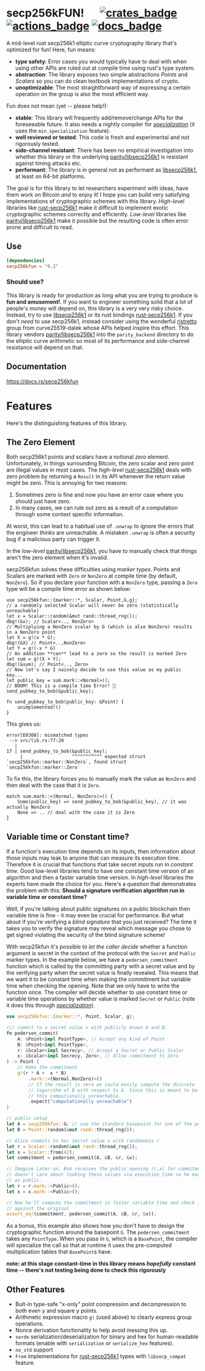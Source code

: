 # secp256kFUN! &emsp; [![crates_badge]][crates_url] [![actions_badge]][actions_url] [![docs_badge]][docs_url]

[actions_badge]: https://github.com/llfourn/secp256kfun/workflows/Rust/badge.svg
[actions_url]: https://github.com/llfourn/secp256kfun/actions?query=workflow%3ARust
[crates_badge]: https://img.shields.io/crates/v/secp256kfun.svg
[crates_url]: https://crates.io/crates/secp256kfun
[docs_badge]: https://docs.rs/secp256kfun/badge.svg
[docs_url]: https://docs.rs/secp256kfun


A mid-level rust secp256k1 elliptic curve cryptography library that's optimized for fun! Here, fun means:

- **type safety**: Error cases you would typically have to deal with when using other APIs are ruled out at compile time using rust's type system.
- **abstraction**: The library exposes two simple abstractions _Points_ and _Scalars_ so you can do clean textbook implementations of crypto.
- **unoptimizable**: The most straightforward way of expressing a certain operation on the group is also the most efficient way.

Fun does not mean (yet -- please help!):

- **stable**: This library will frequently add/remove/change APIs for the foreseeable future. It also needs a nightly compiler for [_specialization_] (it uses the `min_specialization` feature).
- **well reviewed or tested**: This code is fresh and experimental and not rigorously tested.
- **side-channel resistant**: There has been no empirical investigation into whether this library or the underlying [parity/libsecp256k1][4] is resistant against timing attacks etc.
- **performant**: The library is in general not as performant as [libsecp256k1][1], at least on 64-bit platforms.

The goal is for this library to let researchers experiment with ideas, have them work on Bitcoin *and* to enjoy it!
I hope you can build very satisfying implementations of cryptographic schemes with this library.
_High-level_ libraries like [rust-secp256k1][2] make it difficult to implement exotic cryptographic schemes correctly and efficiently.
_Low-level_ libraries like [parity/libsecp256k1][4] make it possible but the resulting code is often error prone and difficult to read.

## Use

```toml
[dependencies]
secp256kfun = "0.2"
```

### Should use?

This library is ready for production as long what you are trying to produce is **fun and amusement!**.
If you want to engineer something solid that a lot of people's money will depend on, this library is a very very risky choice.
Instead, try to use [libsecp256k1][1] or its rust bindings [rust-secp256k1][2].
If you don't *need* to use secp256k1, instead consider using the wonderful [ristretto][3] group from curve25519-dalek whose APIs helped inspire this effort.
This library vendors [parity/libsecp256k1][4] into the `parity_backend` directory to do the elliptic curve arithmetic so most of its performance and side-channel resistance will depend on that.

## Documentation

https://docs.rs/secp256kfun

# Features
Here's the distinguishing features of this library.

## The Zero Element

Both secp256k1 points and scalars have a notional _zero_ element.
Unfortunately, in things surrounding Bitcoin, the zero scalar and zero point are illegal values in most cases.
The _high-level_ [rust-secp256k1][2] deals with zero problem by returning a `Result` in its API whenever the return value might be zero.
This is annoying for two reasons:

1. Sometimes zero is fine and now you have an error case where you should just have zero.
2. In many cases, we can rule out zero as a result of a computation through some context specific information.

At worst, this can lead to a habitual use of `.unwrap` to ignore the errors that the engineer *thinks* are unreachable.
A mistaken `.unwrap` is often a security bug if a malicious party can trigger it.

In the _low-level_ [parity/libsecp256k1][4], you have to manually check that things aren't the zero element when it's invalid.

secp256kfun solves these difficulties using _marker types_.
Points and Scalars are marked with `Zero` or `NonZero` at compile time (by default, `NonZero`).
So if you declare your function with a `NonZero` type, passing a `Zero` type will be a compile time error as shown below:

```rust,compile_fail
use secp256kfun::{marker::*, Scalar, Point,G,g};
// a randomly selected Scalar will never be zero (statistically unreachable)
let x = Scalar::random(&mut rand::thread_rng());
dbg!(&x); // Scalar<.., NonZero>
// Multiplying a NonZero scalar by G (which is also NonZero) results in a NonZero point
let X = g!(x * G);
dbg!(&X) // Point<..,NonZero>
let Y = g!(-x * G)
// An addition **can** lead to a zero so the result is marked Zero
let sum = g!(X + Y);
dbg!(&sum); // Point<.., Zero>
// Now let's say I naively decide to use this value as my public key...
let public_key = sum.mark::<Normal>();
// BOOM! This is a compile time Error! 🎉
send_pubkey_to_bob(&public_key);

fn send_pubkey_to_bob(public_key: &Point) {
    unimplemented!()
}
```

This gives us:

```shell
error[E0308]: mismatched types
 --> src/lib.rs:77:20
   |
17 | send_pubkey_to_bob(&public_key);
     |                  ^^^^^^^^^^^ expected struct `secp256kfun::marker::NonZero`, found struct `secp256kfun::marker::Zero`
```

To fix this, the library forces you to manually mark the value as `NonZero` and then deal with the case that it is `Zero`.

```rust,compile_fail
match sum.mark::<(Normal, NonZero)>() {
    Some(public_key) => send_pubkey_to_bob(&public_key), // it was actually NonZero
    None => .. // deal with the case it is Zero
}
```

## Variable time or Constant time?

If a function's execution time depends on its inputs, then information about those inputs may leak to anyone that can measure its execution time.
Therefore it is crucial that functions that take secret inputs run in _constant time_.
Good low-level libraries tend to have one constant time version of an algorithm and then a faster variable time version. In _high-level_ libraries the experts have made the choice for you.
Here's a question that demonstrates the problem with this: **Should a signature verification algorithm run in variable time or constant time?**

Well, if you're talking about public signatures on a public blockchain then variable time is fine - it may even be crucial for performance.
But what about if you're verifying a _blind signature_ that you just received?
The time it takes you to verify the signature may reveal which message you chose to get signed violating the security of the blind signature scheme!

With secp25kfun it's possible to _let the caller decide_ whether a function argument is secret in the context of the protocol with the `Secret` and `Public` marker types.
In the example below, we have a `pedersen_commitment` function which is called by the committing party with a secret value and by the verifying party when the secret value is finally revealed.
This means that we want it to be constant time when making the commitment but variable time when checking the opening.
Note that we only have to write the function once.
The compiler will decide whether to use constant time or variable time operations by whether value is marked `Secret` or `Public` (note it does this through [_specialization_]).

```rust
use secp256kfun::{marker::*, Point, Scalar, g};

/// commit to a secret value x with publicly known A and B.
fn pedersen_commit(
    A: &Point<impl PointType>, // Accept any kind of Point
    B: &Point<impl PointType>,
    r: &Scalar<impl Secrecy>, // Accept a Secret or Public Scalar
    x: &Scalar<impl Secrecy, Zero>, // Allow commitment to Zero
) -> Point {
    // Make the commitment
    g!(r * A +  x * B)
        .mark::<(Normal,NonZero)>()
        // If the result is zero we could easily compute the discrete
        // logarithm of B with respect to A. Since this is meant to be unknown
        // this computionally unreachable.
        .expect("computationally unreachable")
}

// public setup
let A = secp256kfun::G; // use the standard basepoint for one of the points
let B = Point::random(&mut rand::thread_rng());

// Alice commits to her secret value x with randomness r
let r = Scalar::random(&mut rand::thread_rng());
let x = Scalar::from(42);
let commitment = pedersen_commit(A, &B, &r, &x);

// Imagine Later on, Bob receives the public opening (r,x) for commitment. He
// doesn't care about leaking these values via execution time so he marks them
// as public.
let r = r.mark::<Public>();
let x = x.mark::<Public>();

// Now he'll compute the commitment in faster variable time and check it
// against the original
assert_eq!(commitment, pedersen_commit(A, &B, &r, &x));
```

As a bonus, this example also shows how you don't have to design the cryptographic function around the basepoint `G`.
The `pedersen_commitment` takes any `PointType`.
When you pass in `G`, which is a `BasePoint`, the compiler will specialize the call so that at runtime it uses the pre-computed multiplication tables that `BasePoint`s have.

**note: at this stage constant-time in this library means *hopefully* constant time -- there's not testing being done to check this rigorously**

## Other Features

- Bult-in type-safe "x-only" point compression and decompression to both even y and square y points.
- Arithmetic expression macro `g!` (used above) to clearly express group operations.
- Nonce derivation functionality to help avoid messing this up.
- `serde` serialization/deserialization for binary and hex for human-readable formats (enable with `serialization` or `serialize_hex` features).
- `no_std` support
- `From` implementations for [rust-secp256k1][2] types with `libsecp_compat` feature.


[1]: https://github.com/bitcoin-core/secp256k1
[2]: https://github.com/rust-bitcoin/rust-secp256k1/ 
[3]: https://github.com/dalek-cryptography/curve25519-dalek
[4]: https://github.com/paritytech/libsecp256k1
[_specialization_]: https://github.com/rust-lang/rust/issues/31844
